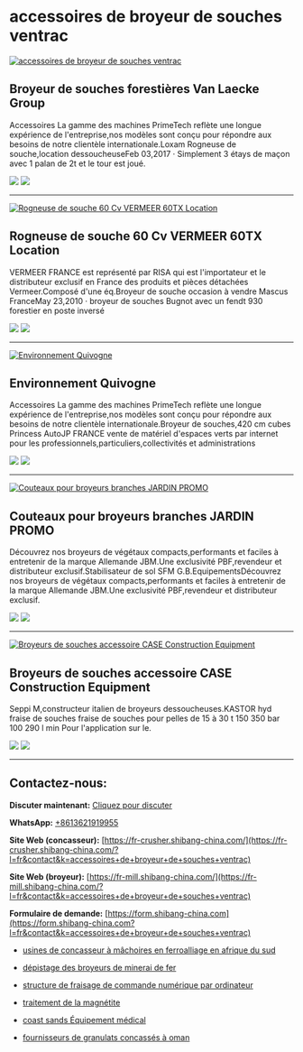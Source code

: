 # accessoires de broyeur de souches ventrac

<a href="https://swt.shibang-china.com/?l=fr&img&k=accessoires+de+broyeur+de+souches+ventrac" target="_blank">![accessoires de broyeur de souches ventrac](http://static.shibang-china.com/all-800x300/233.jpg)</a>

## Broyeur de souches forestières Van Laecke Group
Accessoires La gamme des machines PrimeTech reflète une longue expérience de l'entreprise,nos modèles sont conçu pour répondre aux besoins de notre clientèle internationale.Loxam Rogneuse de souche,location dessoucheuseFeb 03,2017 · Simplement 3 étays de maçon avec 1 palan de 2t et le tour est joué.


<a href="https://whatsapp.shibangsoft.com/WhatsApp.php" target="_blank" title="WhatsApp">![](http://static.shibang-china.com/icon/whatsapp.png)</a> <a href="https://swt.shibang-china.com/?l=fr&icon&k=accessoires+de+broyeur+de+souches+ventrac" target="_blank">![](http://static.shibang-china.com/icon/chat-fr.png)</a>

---

<a href="https://swt.shibang-china.com/?l=fr&img&k=accessoires+de+broyeur+de+souches+ventrac" target="_blank">![Rogneuse de souche 60 Cv VERMEER 60TX Location](http://static.shibang-china.com/all-800x300/353.jpg)</a>

## Rogneuse de souche 60 Cv VERMEER 60TX Location
VERMEER FRANCE est représenté par RISA qui est l'importateur et le distributeur exclusif en France des produits et pièces détachées Vermeer.Composé d'une éq.Broyeur de souche occasion à vendre Mascus FranceMay 23,2010 · broyeur de souches Bugnot avec un fendt 930 forestier en poste inversé


<a href="https://whatsapp.shibangsoft.com/WhatsApp.php" target="_blank" title="WhatsApp">![](http://static.shibang-china.com/icon/whatsapp.png)</a> <a href="https://swt.shibang-china.com/?l=fr&icon&k=accessoires+de+broyeur+de+souches+ventrac" target="_blank">![](http://static.shibang-china.com/icon/chat-fr.png)</a>

---

<a href="https://swt.shibang-china.com/?l=fr&img&k=accessoires+de+broyeur+de+souches+ventrac" target="_blank">![Environnement Quivogne](http://static.shibang-china.com/all-800x300/613.jpg)</a>

## Environnement Quivogne
Accessoires La gamme des machines PrimeTech reflète une longue expérience de l'entreprise,nos modèles sont conçu pour répondre aux besoins de notre clientèle internationale.Broyeur de souches,420 cm cubes Princess AutoJP FRANCE vente de matériel d'espaces verts par internet pour les professionnels,particuliers,collectivités et administrations


<a href="https://whatsapp.shibangsoft.com/WhatsApp.php" target="_blank" title="WhatsApp">![](http://static.shibang-china.com/icon/whatsapp.png)</a> <a href="https://swt.shibang-china.com/?l=fr&icon&k=accessoires+de+broyeur+de+souches+ventrac" target="_blank">![](http://static.shibang-china.com/icon/chat-fr.png)</a>

---

<a href="https://swt.shibang-china.com/?l=fr&img&k=accessoires+de+broyeur+de+souches+ventrac" target="_blank">![Couteaux pour broyeurs branches JARDIN PROMO](http://static.shibang-china.com/all-800x300/821.jpg)</a>

## Couteaux pour broyeurs branches JARDIN PROMO
Découvrez nos broyeurs de végétaux compacts,performants et faciles à entretenir de la marque Allemande JBM.Une exclusivité PBF,revendeur et distributeur exclusif.Stabilisateur de sol SFM G.B.EquipementsDécouvrez nos broyeurs de végétaux compacts,performants et faciles à entretenir de la marque Allemande JBM.Une exclusivité PBF,revendeur et distributeur exclusif.


<a href="https://whatsapp.shibangsoft.com/WhatsApp.php" target="_blank" title="WhatsApp">![](http://static.shibang-china.com/icon/whatsapp.png)</a> <a href="https://swt.shibang-china.com/?l=fr&icon&k=accessoires+de+broyeur+de+souches+ventrac" target="_blank">![](http://static.shibang-china.com/icon/chat-fr.png)</a>

---

<a href="https://swt.shibang-china.com/?l=fr&img&k=accessoires+de+broyeur+de+souches+ventrac" target="_blank">![Broyeurs de souches accessoire CASE Construction Equipment](http://static.shibang-china.com/all-800x300/175.jpg)</a>

## Broyeurs de souches accessoire CASE Construction Equipment
Seppi M,constructeur italien de broyeurs dessoucheuses.KASTOR hyd fraise de souches fraise de souches pour pelles de 15 à 30 t 150 350 bar 100 290 l min Pour l'application sur le.

<a href="https://whatsapp.shibangsoft.com/WhatsApp.php" target="_blank" title="WhatsApp">![](http://static.shibang-china.com/icon/whatsapp.png)</a> <a href="https://swt.shibang-china.com/?l=fr&icon&k=accessoires+de+broyeur+de+souches+ventrac" target="_blank">![](http://static.shibang-china.com/icon/chat-fr.png)</a>

---
## Contactez-nous:

**Discuter maintenant:** [Cliquez pour discuter](https://swt.shibang-china.com?l=fr&contact&k=accessoires+de+broyeur+de+souches+ventrac)

**WhatsApp:**  [+8613621919955](https://whatsapp.shibangsoft.com/WhatsApp.php)

**Site Web (concasseur):** [https://fr-crusher.shibang-china.com/](https://fr-crusher.shibang-china.com/?l=fr&contact&k=accessoires+de+broyeur+de+souches+ventrac)

**Site Web (broyeur):** [https://fr-mill.shibang-china.com/](https://fr-mill.shibang-china.com/?l=fr&contact&k=accessoires+de+broyeur+de+souches+ventrac)

**Formulaire de demande:** [https://form.shibang-china.com](https://form.shibang-china.com?l=fr&contact&k=accessoires+de+broyeur+de+souches+ventrac)

* [usines de concasseur à mâchoires en ferroalliage en afrique du sud](../6/usines%20de%20concasseur%20%C3%A0%20m%C3%A2choires%20en%20ferroalliage%20en%20afrique%20du%20sud.md)

* [dépistage des broyeurs de minerai de fer](../9/d%C3%A9pistage%20des%20broyeurs%20de%20minerai%20de%20fer.md)

* [structure de fraisage de commande numérique par ordinateur](../8/structure%20de%20fraisage%20de%20commande%20num%C3%A9rique%20par%20ordinateur.md)

* [traitement de la magnétite](../3/traitement%20de%20la%20magn%C3%A9tite.md)

* [coast sands Équipement médical](../3/coast%20sands%20%C3%89quipement%20m%C3%A9dical.md)

* [fournisseurs de granulats concassés à oman](../4/fournisseurs%20de%20granulats%20concass%C3%A9s%20%C3%A0%20oman.md)